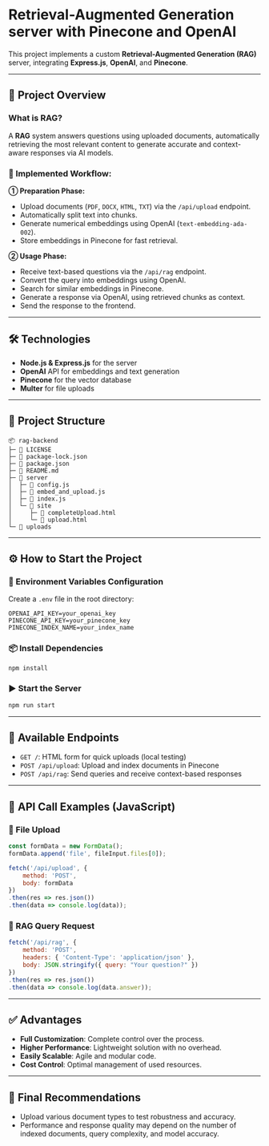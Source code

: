 # Retrieval-Augmented Generation server with Pinecone and OpenAI 

This project implements a custom **Retrieval-Augmented Generation (RAG)** server, integrating **Express.js**, **OpenAI**, and **Pinecone**.

---

## 🚀 Project Overview

### What is RAG?

A **RAG** system answers questions using uploaded documents, automatically retrieving the most relevant content to generate accurate and context-aware responses via AI models.

### 📌 Implemented Workflow:

**① Preparation Phase:**
- Upload documents (`PDF`, `DOCX`, `HTML`, `TXT`) via the `/api/upload` endpoint.
- Automatically split text into chunks.
- Generate numerical embeddings using OpenAI (`text-embedding-ada-002`).
- Store embeddings in Pinecone for fast retrieval.

**② Usage Phase:**
- Receive text-based questions via the `/api/rag` endpoint.
- Convert the query into embeddings using OpenAI.
- Search for similar embeddings in Pinecone.
- Generate a response via OpenAI, using retrieved chunks as context.
- Send the response to the frontend.

---

## 🛠 Technologies

- **Node.js & Express.js** for the server
- **OpenAI** API for embeddings and text generation
- **Pinecone** for the vector database
- **Multer** for file uploads

---

## 📂 Project Structure

```
📦 rag-backend
├─ 📄 LICENSE
├─ 📄 package-lock.json
├─ 📄 package.json
├─ 📄 README.md
├─ 📂 server
│  ├─ 📄 config.js
│  ├─ 📄 embed_and_upload.js
│  ├─ 📄 index.js
│  └─ 📂 site
│     ├─ 📄 completeUpload.html
│     └─ 📄 upload.html
└─ 📂 uploads
```

---

## ⚙️ How to Start the Project

### 🔑 Environment Variables Configuration
Create a `.env` file in the root directory:

```env
OPENAI_API_KEY=your_openai_key
PINECONE_API_KEY=your_pinecone_key
PINECONE_INDEX_NAME=your_index_name
```

### 📦 Install Dependencies

```bash
npm install
```

### ▶️ Start the Server

```bash
npm run start
```

---

## 📌 Available Endpoints

- `GET /`: HTML form for quick uploads (local testing)
- `POST /api/upload`: Upload and index documents in Pinecone
- `POST /api/rag`: Send queries and receive context-based responses

---

## 🔧 API Call Examples (JavaScript)

### 📂 File Upload 

```javascript
const formData = new FormData();
formData.append('file', fileInput.files[0]);

fetch('/api/upload', {
    method: 'POST',
    body: formData
})
.then(res => res.json())
.then(data => console.log(data));
```

### 📌 RAG Query Request

```javascript
fetch('/api/rag', {
    method: 'POST',
    headers: { 'Content-Type': 'application/json' },
    body: JSON.stringify({ query: "Your question?" })
})
.then(res => res.json())
.then(data => console.log(data.answer));
```

---

## ✅ Advantages 

- **Full Customization**: Complete control over the process.
- **Higher Performance**: Lightweight solution with no overhead.
- **Easily Scalable**: Agile and modular code.
- **Cost Control**: Optimal management of used resources.

---

## 🚩 Final Recommendations
- Upload various document types to test robustness and accuracy.
- Performance and response quality may depend on the number of indexed documents, query complexity, and model accuracy.

